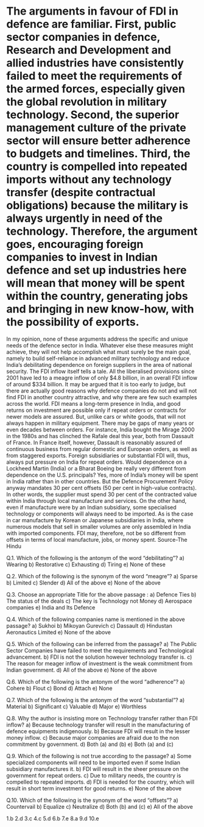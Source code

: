 # The arguments in favour of FDI in defence are familiar. First, public sector companies in defence, Research and Development and allied industries have consistently failed to meet the requirements of the armed forces, especially given the global revolution in military technology. Second, the superior management culture of the private sector will ensure better adherence to budgets and timelines. Third, the country is compelled into repeated imports without any technology transfer (despite contractual obligations) because the military is always urgently in need of the technology. Therefore, the argument goes, encouraging foreign companies to invest in Indian defence and set up industries here will mean that money will be spent within the country, generating jobs and bringing in new know-how, with the possibility of exports.

In my opinion, none of these arguments address the specific and unique needs of the defence sector in India. Whatever else these measures might achieve, they will not help accomplish what must surely be the main goal, namely to build self-reliance in advanced military technology and reduce India’s debilitating dependence on foreign suppliers in the area of national security.
The FDI inflow itself tells a tale. All the liberalised provisions since 2001 have led to a meagre inflow of only $4.8 billion, in an overall FDI inflow of around $334 billion. It may be argued that it is too early to judge, but there are actually good reasons why defence companies do not and will not find FDI in another country attractive, and why there are few such examples across the world.
FDI means a long-term presence in India, and good returns on investment are possible only if repeat orders or contracts for newer models are assured. But, unlike cars or white goods, that will not always happen in military equipment. There may be gaps of many years or even decades between orders. For instance, India bought the Mirage 2000 in the 1980s and has clinched the Rafale deal this year, both from Dassault of France. In France itself, however, Dassault is reasonably assured of continuous business from regular domestic and European orders, as well as from staggered exports. Foreign subsidiaries or substantial FDI will, thus, always put pressure on India for repeat orders. Would dependence on a Lockheed Martin (India) or a Bharat Boeing be really very different from dependence on the U.S. principals?
Yes, more of India’s money will be spent in India rather than in other countries. But the Defence Procurement Policy anyway mandates 30 per cent offsets (50 per cent in high-value contracts). In other words, the supplier must spend 30 per cent of the contracted value within India through local manufacture and services. On the other hand, even if manufacture were by an Indian subsidiary, some specialised technology or components will always need to be imported. As is the case in car manufacture by Korean or Japanese subsidiaries in India, where numerous models that sell in smaller volumes are only assembled in India with imported components. FDI may, therefore, not be so different from offsets in terms of local manufacture, jobs, or money spent.
Source-The Hindu

Q.1. Which of the following is the antonym of the word “debilitating”?
a) Wearing
b) Restorative
c) Exhausting
d) Tiring
e) None of these

Q.2. Which of the following is the synonym of the word “meagre”?
a) Sparse
b) Limited
c) Slender
d) All of the above
e) None of the above

Q.3. Choose an appropriate Title for the above passage :
a) Defence Ties
b) The status of the deals
c) The key is Technology not Money
d) Aerospace companies
e) India and Its Defence

Q.4. Which of the following companies name is mentioned in the above passage?
a) Sukhoi
b) Mikoyan Gurevich
c) Dassault
d) Hindustan Aeronautics Limited
e) None of the above

Q.5. Which of the following can be inferred from the passage?
a) The Public Sector Companies have failed to meet the requirements and Technological advancement.
b) FDI is not the solution however technology transfer is.
c) The reason for meager inflow of investment is the weak commitment from Indian government.
d) All of the above
e) None of the above

Q.6. Which of the following is the antonym of the word “adherence”?
a) Cohere
b) Flout
c) Bond
d) Attach
e) None

Q.7. Which of the following is the antonym of the word “substantial”?
a) Material
b) Significant
c) Valuable
d) Major
e) Worthless

Q.8. Why the author is insisting more on Technology transfer rather than FDI inflow?
a) Because technology transfer will result in the manufacturing of defence equipments indigenously.
b) Because FDI will result in the lesser money inflow.
c) Because major companies are afraid due to the non commitment by government.
d) Both (a) and (b)
e) Both (a) and (c)

Q.9. Which of the following is not true according to the passage?
a) Some specialized components will need to be imported even if some Indian subsidiary manufactures it.
b) FDI will result in the sheer pressure on the government for repeat orders.
c) Due to military needs, the country is compelled to repeated imports.
d) FDI is needed for the country, which will result in short term investment for good returns.
e) None of the above

Q.10. Which of the following is the synonym of the word “offsets”?
a) Countervail
b) Equalize
c) Neutralize
d) Both (b) and (c)
e) All of the above

1.b
2.d
3.c
4.c
5.d
6.b
7.e
8.a
9.d
10.e
